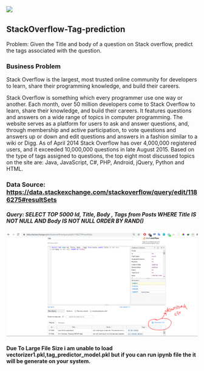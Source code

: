 <img src="https://techprep.org/wp-content/uploads/2015/09/stackoverflow-logo.png">

## StackOverflow-Tag-prediction
Problem: Given the Title and body of a question on Stack overflow, predict the tags associated with the question.

### Business Problem
Stack Overflow is the largest, most trusted online community for developers to learn, share their programming knowledge, and build their careers.

Stack Overflow is something which every programmer use one way or another. Each month, over 50 million developers come to Stack Overflow to learn, share their knowledge, and build their careers. It features questions and answers on a wide range of topics in computer programming. The website serves as a platform for users to ask and answer questions, and, through membership and active participation, to vote questions and answers up or down and edit questions and answers in a fashion similar to a wiki or Digg. As of April 2014 Stack Overflow has over 4,000,000 registered users, and it exceeded 10,000,000 questions in late August 2015. Based on the type of tags assigned to questions, the top eight most discussed topics on the site are: Java, JavaScript, C#, PHP, Android, jQuery, Python and HTML.

### Data Source: https://data.stackexchange.com/stackoverflow/query/edit/1186275#resultSets
##### Query: SELECT TOP 5000 Id, Title, Body , Tags from Posts WHERE Title IS NOT NULL AND Body IS NOT NULL ORDER BY RAND()
<img src="img/1.PNG">


#### Due To Large File Size i am unable to load vectorizer1.pkl,tag_predictor_model.pkl but if you can run ipynb file the it will be generate on your system.
